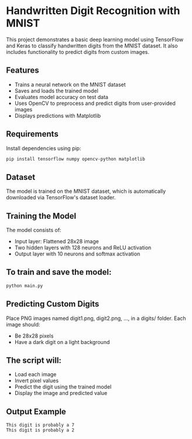 # Handwritten Digit Recognition with MNIST

This project demonstrates a basic deep learning model using TensorFlow and Keras to classify handwritten digits from the MNIST dataset. It also includes functionality to predict digits from custom images.

## Features

- Trains a neural network on the MNIST dataset
- Saves and loads the trained model
- Evaluates model accuracy on test data
- Uses OpenCV to preprocess and predict digits from user-provided images
- Displays predictions with Matplotlib

## Requirements

Install dependencies using pip:

```bash
pip install tensorflow numpy opencv-python matplotlib
```

## Dataset
The model is trained on the MNIST dataset, which is automatically downloaded via TensorFlow's dataset loader.

## Training the Model

The model consists of:
- Input layer: Flattened 28x28 image
- Two hidden layers with 128 neurons and ReLU activation
- Output layer with 10 neurons and softmax activation

## To train and save the model:

```bash
python main.py
```

## Predicting Custom Digits
Place PNG images named digit1.png, digit2.png, ..., in a digits/ folder. Each image should:
- Be 28x28 pixels
- Have a dark digit on a light background

## The script will:
- Load each image
- Invert pixel values
- Predict the digit using the trained model
- Display the image and predicted value

## Output Example
```
This digit is probably a 7
This digit is probably a 2
```
